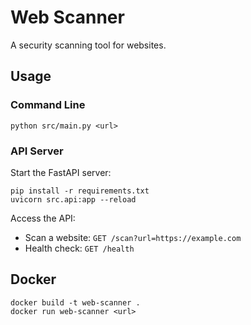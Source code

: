 # Web Scanner

A security scanning tool for websites.

## Usage

### Command Line
```
python src/main.py <url>
```

### API Server
Start the FastAPI server:
```
pip install -r requirements.txt
uvicorn src.api:app --reload
```

Access the API:
- Scan a website: `GET /scan?url=https://example.com`
- Health check: `GET /health`

## Docker
```
docker build -t web-scanner .
docker run web-scanner <url>
```

